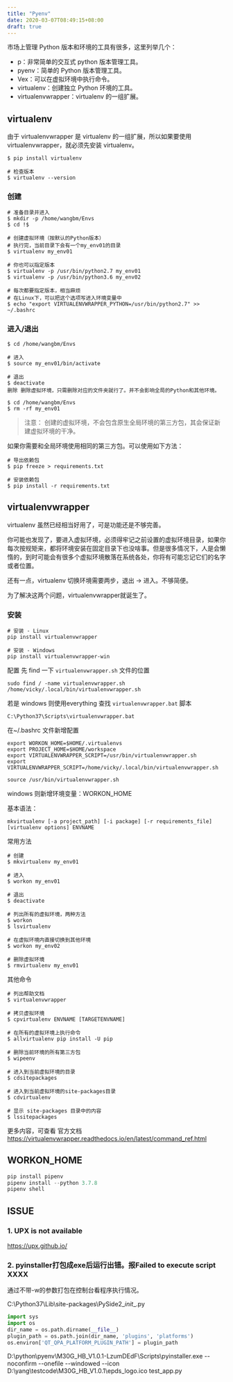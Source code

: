 ```yaml
---
title: "Pyenv"
date: 2020-03-07T08:49:15+08:00
draft: true
---
```



市场上管理 Python 版本和环境的工具有很多，这里列举几个：

+ p：非常简单的交互式 python 版本管理工具。
+ pyenv：简单的 Python 版本管理工具。
+ Vex：可以在虚拟环境中执行命令。
+ virtualenv：创建独立 Python 环境的工具。
+ virtualenvwrapper：virtualenv 的一组扩展。

## virtualenv

由于 virtualenvwrapper 是 virtualenv 的一组扩展，所以如果要使用 virtualenvwrapper，就必须先安装 virtualenv。

```shell
$ pip install virtualenv

# 检查版本
$ virtualenv --version
```

### 创建

```shell
# 准备目录并进入
$ mkdir -p /home/wangbm/Envs
$ cd !$

# 创建虚拟环境（按默认的Python版本）
# 执行完，当前目录下会有一个my_env01的目录
$ virtualenv my_env01

# 你也可以指定版本
$ virtualenv -p /usr/bin/python2.7 my_env01
$ virtualenv -p /usr/bin/python3.6 my_env02

# 每次都要指定版本，相当麻烦
# 在Linux下，可以把这个选项写进入环境变量中
$ echo "export VIRTUALENVWRAPPER_PYTHON=/usr/bin/python2.7" >> ~/.bashrc
```

### 进入/退出

```shell
$ cd /home/wangbm/Envs

# 进入
$ source my_env01/bin/activate

# 退出
$ deactivate
删除 删除虚拟环境，只需删除对应的文件夹就行了。并不会影响全局的Python和其他环境。

$ cd /home/wangbm/Envs
$ rm -rf my_env01
```


>注意： 创建的虚拟环境，不会包含原生全局环境的第三方包，其会保证新建虚拟环境的干净。

如果你需要和全局环境使用相同的第三方包。可以使用如下方法：

```shell
# 导出依赖包
$ pip freeze > requirements.txt

# 安装依赖包
$ pip install -r requirements.txt 
```


## virtualenvwrapper

virtualenv 虽然已经相当好用了，可是功能还是不够完善。

你可能也发现了，要进入虚拟环境，必须得牢记之前设置的虚拟环境目录，如果你每次按规矩来，都将环境安装在固定目录下也没啥事。但是很多情况下，人是会懒惰的，到时可能会有很多个虚拟环境散落在系统各处，你将有可能忘记它们的名字或者位置。

还有一点，virtualenv 切换环境需要两步，退出 -> 进入。不够简便。

为了解决这两个问题，virtualenvwrapper就诞生了。

### 安装

```shell
# 安装 - Linux
pip install virtualenvwrapper

# 安装 - Windows
pip install virtualenvwrapper-win
```

配置 先 find 一下 `virtualenvwrapper.sh` 文件的位置

```shell
sudo find / -name virtualenvwrapper.sh
/home/vicky/.local/bin/virtualenvwrapper.sh
```

若是 windows 则使用everything 查找 `virtualenvwrapper.bat` 脚本

```
C:\Python37\Scripts\virtualenvwrapper.bat
```


在~/.bashrc 文件新增配置

```
export WORKON_HOME=$HOME/.virtualenvs
export PROJECT_HOME=$HOME/workspace
export VIRTUALENVWRAPPER_SCRIPT=/usr/bin/virtualenvwrapper.sh
export VIRTUALENVWRAPPER_SCRIPT=/home/vicky/.local/bin/virtualenvwrapper.sh

source /usr/bin/virtualenvwrapper.sh
```

windows 则新增环境变量：WORKON_HOME


基本语法：

`mkvirtualenv [-a project_path] [-i package] [-r requirements_file] [virtualenv options] ENVNAME`

常用方法

```
# 创建
$ mkvirtualenv my_env01

# 进入
$ workon my_env01

# 退出
$ deactivate

# 列出所有的虚拟环境，两种方法
$ workon
$ lsvirtualenv

# 在虚拟环境内直接切换到其他环境
$ workon my_env02

# 删除虚拟环境
$ rmvirtualenv my_env01
```

其他命令

```
# 列出帮助文档
$ virtualenvwrapper

# 拷贝虚拟环境
$ cpvirtualenv ENVNAME [TARGETENVNAME]

# 在所有的虚拟环境上执行命令
$ allvirtualenv pip install -U pip

# 删除当前环境的所有第三方包
$ wipeenv

# 进入到当前虚拟环境的目录
$ cdsitepackages

# 进入到当前虚拟环境的site-packages目录
$ cdvirtualenv

# 显示 site-packages 目录中的内容
$ lssitepackages
```

更多内容，可查看 官方文档 https://virtualenvwrapper.readthedocs.io/en/latest/command_ref.html



## WORKON_HOME

```py
pip install pipenv
pipenv install --python 3.7.8
pipenv shell
```



## ISSUE

### 1. UPX is not available

https://upx.github.io/



### 2. pyinstaller打包成exe后运行出错。报Failed to execute script XXXX

通过不带-w的参数打包在控制台看程序执行情况。



C:\Python37\Lib\site-packages\PySide2\__init__.py

```py
import sys
import os
dir_name = os.path.dirname(__file__)
plugin_path = os.path.join(dir_name, 'plugins', 'platforms')
os.environ['QT_QPA_PLATFORM_PLUGIN_PATH'] = plugin_path
```



D:\python\pyenv\M30G_HB_V1.0.1-LzumDEdF\Scripts\pyinstaller.exe --noconfirm --onefile --windowed --icon D:\yang\testcode\M30G_HB_V1.0.1\epds_logo.ico test_app.py